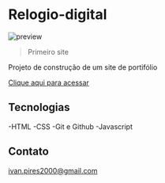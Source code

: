 # Relogio-digital 

![preview](./.github/preview.PNG)

> Primeiro site

Projeto de construção de um site de portifólio

[Clique aqui para acessar](https://ivanpires2000.github.io/Relogio-digital/)
## Tecnologias

-HTML
-CSS
-Git e Github
-Javascript

## Contato

ivan.pires2000@gmail.com
